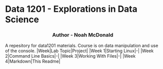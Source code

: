 # Data 1201 - Explorations in Data Science
<h3 align="center">Author - Noah McDonald </h3>
A repesitory for data1201 materials.
Course is on data manipulation and use of the console.
|Week|Lab Topic|Project|
|Week 1|Starting Linux|-|
|Week 2|Command Line Basics|-|
|Week 3|Working With Files|-|
|Week 4|Markdown|This Readme|
